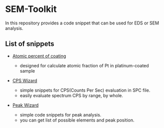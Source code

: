 # SEM-Toolkit
In this repository provides a code snippet that can be used for EDS or SEM analysis.


## List of snippets
- [Atomic percent of coating](EDS/atomic-percent-of-coating.md)
    - designed for calculate atomic fraction of Pt in platinum-coated sample
    
- [CPS Wizard](EDS/cpsWizard.md)
    - simple snippets for CPS(Counts Per Sec) evaluation in SPC file.
    - easily evaluate spectrum CPS by range, by whole.
    
- [Peak Wizard](EDS/peakWizard.md)
    - simple code snippets for peak analysis.
    - you can get list of possible elements and peak position.